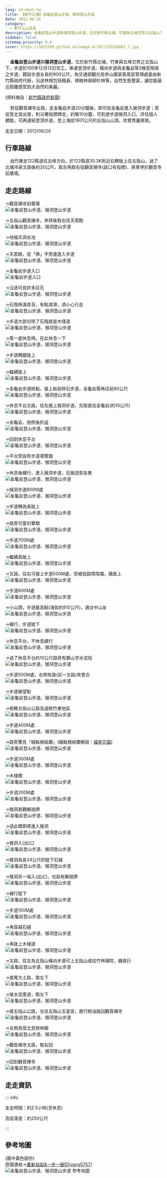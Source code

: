 ```yaml
---
lang: zh-Hant-tw
title: 【新竹北埔】金龜岩登山步道、猴洞登山步道
date: 2012-06-26
category: 
  - 新竹上山走走
description: 金龜岩登山步道與猴洞登山步道，位於新竹縣北埔、竹東與五峰交界之五指山下，步道於100年12月13日完工，串連登頂步道、橫向步道與金龜岩等3條受阻隔之步道，闢設步道全長約900公尺，為交通部觀光局參山國家風景區管理處委由新竹縣政府代辦，沿途林相包括楓香、樟樹林與柳杉林等，自然生態豐富，讓您能最近距離感受到大自然的美麗。
sidebar: false
sitemap.priority: 0.8
cover: https://1013399.github.io/image-4/197/225236061_l.jpg
---
```


    **金龜岩登山步道**與**猴洞登山步道**，位於新竹縣北埔、竹東與五峰交界之五指山下，步道於100年12月13日完工，串連登頂步道、橫向步道與金龜岩等3條受阻隔之步道，闢設步道全長約900公尺，為交通部觀光局參山國家風景區管理處委由新竹縣政府代辦，沿途林相包括楓香、樟樹林與柳杉林等，自然生態豐富，讓您能最近距離感受到大自然的美麗。

(資料摘自：[新竹縣政府新聞](http://www.hsinchu.gov.tw/modules/v6_mseeage/news/detail.asp?id=201112230003&key=&sd=&ed=&SUnit=&Sclass=&rad=1))  

<!-- more -->

    若從觀音禪寺出發，走金龜岩步道20分鐘後，即可從金龜岩進入猴洞步道；若從受北宮出發，則沿著指標牌走，約略10分鐘，可到達步道猴洞入口，評估個人體能，可再連結登頂步道，登上海拔1601公尺的五指山山頂，欣賞秀麗景致。

走走日期：2012/06/24

## 行車路線
    由竹東走122縣道往五峰方向，於122縣道30.3K附近右轉陡上往五指山，過了北埔冷泉叉路後約20公尺，取左再取右往觀音禪寺(路口有指標)，將車停於觀音寺前廣場。

## 走走路線
→觀音禪寺前廣場  
![金龜岩登山步道、猴洞登山步道](https://1013399.github.io/image-4/197/225235780_l.jpg)

→五指山觀音禪寺，參拜後取右往天君殿  
![金龜岩登山步道、猴洞登山步道](https://1013399.github.io/image-4/197/225235895_l.jpg)

→地福天洞水池  
![金龜岩登山步道、猴洞登山步道](https://1013399.github.io/image-4/197/225235898_l.jpg)

→天君殿，從「佛」字旁邊進入步道  
![金龜岩登山步道、猴洞登山步道](https://1013399.github.io/image-4/197/225235901_l.jpg)

→金龜岩步道入口  
![金龜岩步道入口](https://1013399.github.io/image-4/197/225235905_l.jpg)

→沿途可見許多巨石  
![金龜岩登山步道、猴洞登山步道](https://1013399.github.io/image-4/197/225235911_l.jpg)

→石階佈滿青苔，有點濕滑，須小心行走  
![金龜岩登山步道、猴洞登山步道](https://1013399.github.io/image-4/197/225235913_l.jpg)

→步道大部份除了石階就是木棧道  
![金龜岩登山步道、猴洞登山步道](https://1013399.github.io/image-4/197/225235921_l.jpg)

→第一處休息椅，在此休息一下  
![金龜岩登山步道、猴洞登山步道](https://1013399.github.io/image-4/197/225235933_l.jpg)

→步道轉趨陡上  
![金龜岩登山步道、猴洞登山步道](https://1013399.github.io/image-4/197/225235932_l.jpg)

→繼續陡上  
![金龜岩登山步道、猴洞登山步道](https://1013399.github.io/image-4/197/225235941_l.jpg)

→金龜岩步道終點，接上新設碎石步道，金龜岩需再往前60公尺  
![金龜岩登山步道、猴洞登山步道](https://1013399.github.io/image-4/197/225235943_l.jpg)

→休息平台叉路，往左接上猴洞步道，先取直往金龜岩(約10公尺)  
![金龜岩登山步道、猴洞登山步道](https://1013399.github.io/image-4/197/225235946_l.jpg)

→金龜岩，拍照後折返  
![金龜岩登山步道、猴洞登山步道](https://1013399.github.io/image-4/197/225235954_l.jpg)

→回到休息平台  
![金龜岩登山步道、猴洞登山步道](https://1013399.github.io/image-4/197/225235957_l.jpg)

→平台旁設有步道導覽圖  
![金龜岩登山步道、猴洞登山步道](https://1013399.github.io/image-4/197/225235958_l.jpg)

→休息後續行，進入猴洞步道，石猴造型各異  
![金龜岩登山步道、猴洞登山步道](https://1013399.github.io/image-4/197/225235963_l.jpg)

→猴洞步道800M處  
![金龜岩登山步道、猴洞登山步道](https://1013399.github.io/image-4/197/225235967_l.jpg)

→步道轉為長陡上  
![金龜岩登山步道、猴洞登山步道](https://1013399.github.io/image-4/197/225235971_l.jpg)

→路旁可愛的蕈類  
![金龜岩登山步道、猴洞登山步道](https://1013399.github.io/image-4/197/225235975_l.jpg)

→步道700M處  
![金龜岩登山步道、猴洞登山步道](https://1013399.github.io/image-4/197/225235980_l.jpg)

→繼續長陡上  
![金龜岩登山步道、猴洞登山步道](https://1013399.github.io/image-4/197/225235986_l.jpg)

→叉路，往右可接上步道500M處，但被設路障阻擋，續直上  
![金龜岩登山步道、猴洞登山步道](https://1013399.github.io/image-4/197/225235989_l.jpg)

→步道600M處  
![金龜岩登山步道、猴洞登山步道](https://1013399.github.io/image-4/197/225235992_l.jpg)

→小山頭，步道最高點(海拔約810公尺)，遇台中山友  
![金龜岩登山步道、猴洞登山步道](https://1013399.github.io/image-4/197/225235995_l.jpg)

→續行，步道陡下  
![金龜岩登山步道、猴洞登山步道](https://1013399.github.io/image-4/197/225235997_l.jpg)

→休息平台，不休息續行  
![金龜岩登山步道、猴洞登山步道](https://1013399.github.io/image-4/197/225236001_l.jpg)

→過了休息平台約10公尺路旁有顆山字水泥柱  
![金龜岩登山步道、猴洞登山步道](https://1013399.github.io/image-4/197/225236003_l.jpg)

→步道500M處，右側有路(前一叉路)來會合  
![金龜岩登山步道、猴洞登山步道](https://1013399.github.io/image-4/197/225236006_l.jpg)

→步道展望點  
![金龜岩登山步道、猴洞登山步道](https://1013399.github.io/image-4/197/225236009_l.jpg)

→俯瞰五指山公路及遠眺竹東地區  
![金龜岩登山步道、猴洞登山步道](https://1013399.github.io/image-4/197/225236011_l.jpg)

→步道400M處  
![金龜岩登山步道、猴洞登山步道](https://1013399.github.io/image-4/197/225236016_l.jpg)

→路旁驚見「細點根結蘭」(細點根結蘭解說：[福星花園](http://tw.myblog.yahoo.com/su-0342/article?mid=10253))  
![金龜岩登山步道、猴洞登山步道](https://1013399.github.io/image-4/197/225236019_l.jpg)

→步道300M處  
![金龜岩登山步道、猴洞登山步道](https://1013399.github.io/image-4/197/225236025_l.jpg)

→木棧橋  
![金龜岩登山步道、猴洞登山步道](https://1013399.github.io/image-4/197/225236027_l.jpg)

→步道200M處  
![金龜岩登山步道、猴洞登山步道](https://1013399.github.io/image-4/197/225236028_l.jpg)

→猴洞景觀解說牌  
![金龜岩登山步道、猴洞登山步道](https://1013399.github.io/image-4/197/225236032_l.jpg)

→過此橋即將進入猴洞  
![金龜岩登山步道、猴洞登山步道](https://1013399.github.io/image-4/197/225236037_l.jpg)

→猴洞入(出)口  
![金龜岩登山步道、猴洞登山步道](https://1013399.github.io/image-4/197/225236044_l.jpg)

→猴洞為長34公尺的陡下石縫  
![金龜岩登山步道、猴洞登山步道](https://1013399.github.io/image-4/197/225236046_l.jpg)

→猴洞另一端入(出)口，也設有解說牌  
![金龜岩登山步道、猴洞登山步道](https://1013399.github.io/image-4/197/225236048_l.jpg)

→續行陡下  
![金龜岩登山步道、猴洞登山步道](https://1013399.github.io/image-4/197/225236054_l.jpg)

→步道100M處  
![金龜岩登山步道、猴洞登山步道](https://1013399.github.io/image-4/197/225236058_l.jpg)

→再穿越石縫  
![金龜岩登山步道、猴洞登山步道](https://1013399.github.io/image-4/197/225236061_l.jpg)

→再陡上木棧道  
![金龜岩登山步道、猴洞登山步道](https://1013399.github.io/image-4/197/225236065_l.jpg)

→叉路，往左為五指山橫向步道可上五指山或往竹林禪院，續直行  
![金龜岩登山步道、猴洞登山步道](https://1013399.github.io/image-4/197/225236067_l.jpg)

→接寬大土路，取左下  
![金龜岩登山步道、猴洞登山步道](https://1013399.github.io/image-4/197/225236077_l.jpg)

→接水泥產道，取左下  
![金龜岩登山步道、猴洞登山步道](https://1013399.github.io/image-4/197/225236081_l.jpg)

→接五指山公路，左往五指山玉皇宮，直行柏油路回觀音禪寺  
![金龜岩登山步道、猴洞登山步道](https://1013399.github.io/image-4/197/225236083_l.jpg)

→左側為受北宮財神廟  
![金龜岩登山步道、猴洞登山步道](https://1013399.github.io/image-4/197/225236086_l.jpg)

→觀音禪寺叉路，取右回  
![金龜岩登山步道、猴洞登山步道](https://1013399.github.io/image-4/197/225236092_l.jpg)

→回到觀音禪寺  
![金龜岩登山步道、猴洞登山步道](https://1013399.github.io/image-4/197/225236094_l.jpg)

## 走走資訊

::: info

走走時間：約2.5小時(含休息)

高低落差：約250公尺

:::

## 參考地圖
(圖中黃色部份)  
原圖連結→[重新站起&一步一腳印(yang5757)](http://blog.xuite.net/yang5757/blog/58757553)  
![金龜岩登山步道、猴洞登山步道 參考地圖](https://1013399.github.io/image-4/197/225236223_l.jpg)
